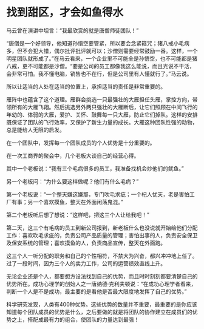 # 找到甜区，才会如鱼得水

马云曾在演讲中坦言：“我最欣赏的就是唐僧师徒团队！” 

“唐僧是一个好领导，他知道孙悟空要管紧，所以要会念紧箍咒；猪八戒小毛病多，但不会犯大错，偶尔批评批评就可以；沙僧则需要经常鼓励一番。这样，一个明星团队就形成了。”在马云看来，一个企业里不可能全是孙悟空，也不可能都是猪八戒，更不可能都是沙僧。“要是公司的员工都像我这么能说，而且光说不干活，会非常可怕。我不懂电脑，销售也不在行，但是公司里有人懂就行了。”马云说。 

所以让适当的人处在适当的位置上，承担适当的责任是非常重要的。 

雁阵中也蕴含了这个道理。雁群会挑选一只最强壮的大雁担任头雁，掌控方向，带领所有的大雁飞翔。然后挑选另外两只强壮的大雁断后，让它们照顾在中间飞行的年幼的、体弱的大雁，爱护、关怀、鼓舞每一只大雁，防止它们掉队。这样的安排既保证了团队的飞行效率，又保护了新生力量的成长。大雁这种团队性强的动物，总是能给人无限的启发。 

在一个团队中，发挥每一个团队成员的个人优势是十分重要的。 

在一次工商界的聚会中，几个老板大谈自己的经营心得。 

其中一个老板说：“我有三个毛病很多的员工，我准备找机会炒他们的鱿鱼。” 

另一个老板问：“为什么要这样做呢？他们有什么毛病？” 

第一个老板说：“一个整天嫌这嫌那，专门吹毛求疵；一个杞人忧天，老是害怕工厂有事；另一个喜欢摸鱼，整天在外面闲荡鬼混。” 

第二个老板听后想了想说：“这样吧，把这三个人让给我吧！” 

第二天，这三个有毛病的员工到新公司报到，新老板什么也没说就开始给他们分配工作：喜欢吹毛求疵的，负责公司产品质量的管理；害怕出事的人，负责安全保卫及保安系统的管理；喜欢摸鱼的人，负责商品宣传，整天在外面跑。 

这三个人一听分配的职务和自己的个性相符，不禁大为兴奋，都兴冲冲地上任了。过了一段时间，因为三个人的卖力工作，公司的运营绩效直线上升。 

无论企业还是个人，都要想方设法找到自己的优势，而且时时刻刻都要清楚自己的优势所在。成功心理学的创始人之一唐纳德·克利夫顿说：“在成功心理学者看来，判断一个人是不是成功，最主要的是看他是否最大限度地发挥了自己的优势。” 

科学研究发现，人类有400种优势。这些优势的数量并不重要，最重要的是你应该知道每个团队成员的优势是什么，之后要做的就是将团队的协作建立在成员们的优势之上，搭配成最有力的组合，使团队的力量达到最强！